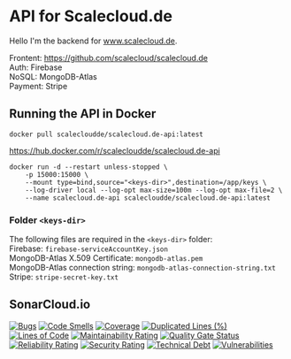# API for Scalecloud.de

Hello I'm the backend for www.scalecloud.de.

Frontent: https://github.com/scalecloud/scalecloud.de  
Auth: Firebase  
NoSQL: MongoDB-Atlas  
Payment: Stripe  

## Running the API in Docker

```
docker pull scalecloudde/scalecloud.de-api:latest
```
<https://hub.docker.com/r/scalecloudde/scalecloud.de-api>

```
docker run -d --restart unless-stopped \
    -p 15000:15000 \
    --mount type=bind,source="<keys-dir>",destination=/app/keys \
    --log-driver local --log-opt max-size=100m --log-opt max-file=2 \
    --name scalecloud.de-api scalecloudde/scalecloud.de-api:latest
```

### Folder `<keys-dir>`

The following files are required in the `<keys-dir>` folder:  
Firebase: `firebase-serviceAccountKey.json`  
MongoDB-Atlas X.509 Certificate: `mongodb-atlas.pem`  
MongoDB-Atlas connection string: `mongodb-atlas-connection-string.txt`  
Stripe: `stripe-secret-key.txt`  

## SonarCloud.io

[![Bugs](https://sonarcloud.io/api/project_badges/measure?project=scalecloud_scalecloud.de-api&metric=bugs)](https://sonarcloud.io/summary/new_code?id=scalecloud_scalecloud.de-api)
[![Code Smells](https://sonarcloud.io/api/project_badges/measure?project=scalecloud_scalecloud.de-api&metric=code_smells)](https://sonarcloud.io/summary/new_code?id=scalecloud_scalecloud.de-api)
[![Coverage](https://sonarcloud.io/api/project_badges/measure?project=scalecloud_scalecloud.de-api&metric=coverage)](https://sonarcloud.io/summary/new_code?id=scalecloud_scalecloud.de-api)
[![Duplicated Lines (%)](https://sonarcloud.io/api/project_badges/measure?project=scalecloud_scalecloud.de-api&metric=duplicated_lines_density)](https://sonarcloud.io/summary/new_code?id=scalecloud_scalecloud.de-api)
[![Lines of Code](https://sonarcloud.io/api/project_badges/measure?project=scalecloud_scalecloud.de-api&metric=ncloc)](https://sonarcloud.io/summary/new_code?id=scalecloud_scalecloud.de-api)
[![Maintainability Rating](https://sonarcloud.io/api/project_badges/measure?project=scalecloud_scalecloud.de-api&metric=sqale_rating)](https://sonarcloud.io/summary/new_code?id=scalecloud_scalecloud.de-api)
[![Quality Gate Status](https://sonarcloud.io/api/project_badges/measure?project=scalecloud_scalecloud.de-api&metric=alert_status)](https://sonarcloud.io/summary/new_code?id=scalecloud_scalecloud.de-api)
[![Reliability Rating](https://sonarcloud.io/api/project_badges/measure?project=scalecloud_scalecloud.de-api&metric=reliability_rating)](https://sonarcloud.io/summary/new_code?id=scalecloud_scalecloud.de-api)
[![Security Rating](https://sonarcloud.io/api/project_badges/measure?project=scalecloud_scalecloud.de-api&metric=security_rating)](https://sonarcloud.io/summary/new_code?id=scalecloud_scalecloud.de-api)
[![Technical Debt](https://sonarcloud.io/api/project_badges/measure?project=scalecloud_scalecloud.de-api&metric=sqale_index)](https://sonarcloud.io/summary/new_code?id=scalecloud_scalecloud.de-api)
[![Vulnerabilities](https://sonarcloud.io/api/project_badges/measure?project=scalecloud_scalecloud.de-api&metric=vulnerabilities)](https://sonarcloud.io/summary/new_code?id=scalecloud_scalecloud.de-api)
